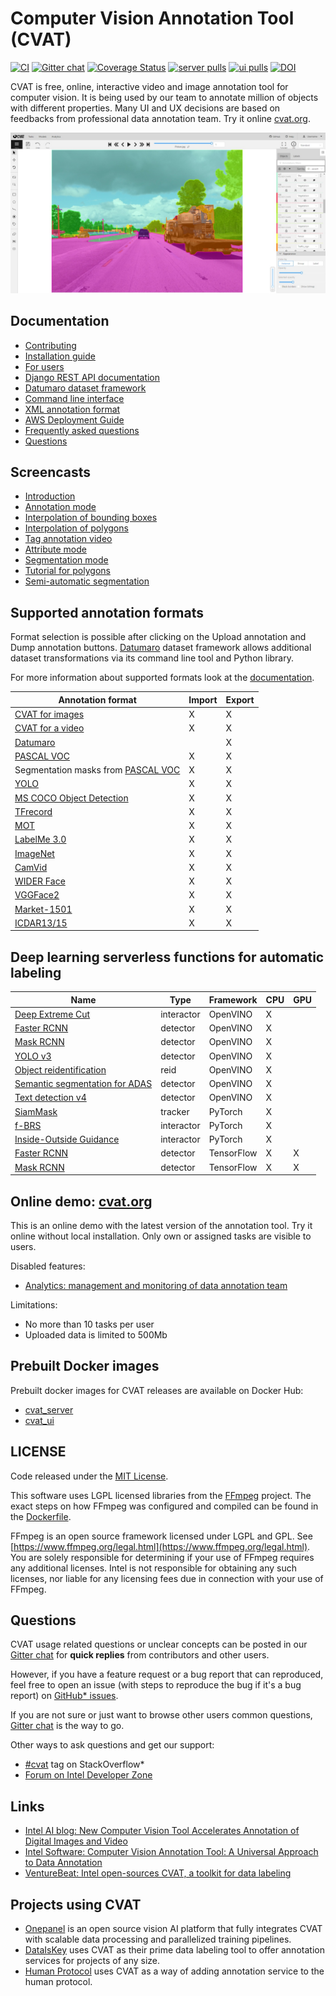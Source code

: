 # Computer Vision Annotation Tool (CVAT)

[![CI][ci-img]][ci-url]
[![Gitter chat][gitter-img]][gitter-url]
[![Coverage Status][coverage-img]][coverage-url]
[![server pulls][docker-server-pulls-img]][docker-server-image-url]
[![ui pulls][docker-ui-pulls-img]][docker-ui-image-url]
[![DOI][doi-img]][doi-url]

CVAT is free, online, interactive video and image annotation
tool for computer vision. It is being used by our team to
annotate million of objects with different properties. Many UI
and UX decisions are based on feedbacks from professional data
annotation team. Try it online [cvat.org](https://cvat.org).

![CVAT screenshot](site/content/en/images/cvat.jpg)

## Documentation

- [Contributing](https://openvinotoolkit.github.io/cvat/docs/for-developers/contributing/)
- [Installation guide](https://openvinotoolkit.github.io/cvat/docs/administration/basics/installation/)
- [For users](https://openvinotoolkit.github.io/cvat/docs/for-users/)
- [Django REST API documentation](https://openvinotoolkit.github.io/cvat/docs/administration/basics/rest_api_guide/)
- [Datumaro dataset framework](https://github.com/openvinotoolkit/datumaro/blob/develop/README.md)
- [Command line interface](https://openvinotoolkit.github.io/cvat/docs/for-users/advanced/cli/)
- [XML annotation format](https://openvinotoolkit.github.io/cvat/docs/for-users/advanced/xml_format/)
- [AWS Deployment Guide](https://openvinotoolkit.github.io/cvat/docs/administration/basics/aws-deployment-guide/)
- [Frequently asked questions](https://openvinotoolkit.github.io/cvat/docs/faq/)
- [Questions](#questions)

## Screencasts

- [Introduction](https://youtu.be/JERohTFp-NI)
- [Annotation mode](https://youtu.be/vH_639N67HI)
- [Interpolation of bounding boxes](https://youtu.be/Hc3oudNuDsY)
- [Interpolation of polygons](https://youtu.be/K4nis9lk92s)
- [Tag annotation video](https://youtu.be/62bI4mF-Xfk)
- [Attribute mode](https://youtu.be/iIkJsOkDzVA)
- [Segmentation mode](https://youtu.be/9Fe_GzMLo3E)
- [Tutorial for polygons](https://youtu.be/C7-r9lZbjBw)
- [Semi-automatic segmentation](https://youtu.be/9HszWP_qsRQ)

## Supported annotation formats

Format selection is possible after clicking on the Upload annotation and Dump
annotation buttons. [Datumaro](https://github.com/openvinotoolkit/datumaro)
dataset framework allows additional dataset transformations via its command
line tool and Python library.

For more information about supported formats look at the
[documentation](https://openvinotoolkit.github.io/cvat/docs/for-users/advanced/formats/).

<!--lint disable maximum-line-length-->

| Annotation format                                                                                        | Import | Export |
| -------------------------------------------------------------------------------------------------------  | ------ | ------ |
| [CVAT for images](https://openvinotoolkit.github.io/cvat/docs/for-users/advanced/xml_format/#annotation)     | X      | X      |
| [CVAT for a video](https://openvinotoolkit.github.io/cvat/docs/for-users/advanced/xml_format/#interpolation) | X      | X      |
| [Datumaro](https://github.com/openvinotoolkit/datumaro)                                                  |        | X      |
| [PASCAL VOC](http://host.robots.ox.ac.uk/pascal/VOC/)                                                    | X      | X      |
| Segmentation masks from [PASCAL VOC](http://host.robots.ox.ac.uk/pascal/VOC/)                            | X      | X      |
| [YOLO](https://pjreddie.com/darknet/yolo/)                                                               | X      | X      |
| [MS COCO Object Detection](http://cocodataset.org/#format-data)                                          | X      | X      |
| [TFrecord](https://www.tensorflow.org/tutorials/load_data/tfrecord)                                      | X      | X      |
| [MOT](https://motchallenge.net/)                                                                         | X      | X      |
| [LabelMe 3.0](http://labelme.csail.mit.edu/Release3.0)                                                   | X      | X      |
| [ImageNet](http://www.image-net.org)                                                                     | X      | X      |
| [CamVid](http://mi.eng.cam.ac.uk/research/projects/VideoRec/CamVid/)                                     | X      | X      |
| [WIDER Face](http://shuoyang1213.me/WIDERFACE/)                                                          | X      | X      |
| [VGGFace2](https://github.com/ox-vgg/vgg_face2)                                                          | X      | X      |
| [Market-1501](https://www.aitribune.com/dataset/2018051063)                                              | X      | X      |
| [ICDAR13/15](https://rrc.cvc.uab.es/?ch=2)                                                               | X      | X      |

<!--lint enable maximum-line-length-->

## Deep learning serverless functions for automatic labeling

<!--lint disable maximum-line-length-->

| Name                                                                                                    | Type       | Framework  | CPU | GPU |
| ------------------------------------------------------------------------------------------------------- | ---------- | ---------- | --- | --- |
| [Deep Extreme Cut](/serverless/openvino/dextr/nuclio)                                                   | interactor | OpenVINO   | X   |     |
| [Faster RCNN](/serverless/openvino/omz/public/faster_rcnn_inception_v2_coco/nuclio)                     | detector   | OpenVINO   | X   |     |
| [Mask RCNN](/serverless/openvino/omz/public/mask_rcnn_inception_resnet_v2_atrous_coco/nuclio)           | detector   | OpenVINO   | X   |     |
| [YOLO v3](/serverless/openvino/omz/public/yolo-v3-tf/nuclio)                                            | detector   | OpenVINO   | X   |     |
| [Object reidentification](/serverless/openvino/omz/intel/person-reidentification-retail-300/nuclio)     | reid       | OpenVINO   | X   |     |
| [Semantic segmentation for ADAS](/serverless/openvino/omz/intel/semantic-segmentation-adas-0001/nuclio) | detector   | OpenVINO   | X   |     |
| [Text detection v4](/serverless/openvino/omz/intel/text-detection-0004/nuclio)                          | detector   | OpenVINO   | X   |     |
| [SiamMask](/serverless/pytorch/foolwood/siammask/nuclio)                                                | tracker    | PyTorch    | X   |     |
| [f-BRS](/serverless/pytorch/saic-vul/fbrs/nuclio)                                                       | interactor | PyTorch    | X   |     |
| [Inside-Outside Guidance](/serverless/pytorch/shiyinzhang/iog/nuclio)                                   | interactor | PyTorch    | X   |     |
| [Faster RCNN](/serverless/tensorflow/faster_rcnn_inception_v2_coco/nuclio)                              | detector   | TensorFlow | X   | X   |
| [Mask RCNN](/serverless/tensorflow/matterport/mask_rcnn/nuclio)                                         | detector   | TensorFlow | X   | X   |

<!--lint enable maximum-line-length-->

## Online demo: [cvat.org](https://cvat.org)

This is an online demo with the latest version of the annotation tool.
Try it online without local installation. Only own or assigned tasks
are visible to users.

Disabled features:

- [Analytics: management and monitoring of data annotation team](https://openvinotoolkit.github.io/cvat/docs/administration/advanced/analytics/)

Limitations:

- No more than 10 tasks per user
- Uploaded data is limited to 500Mb

## Prebuilt Docker images

Prebuilt docker images for CVAT releases are available on Docker Hub:

- [cvat_server](https://hub.docker.com/r/openvino/cvat_server)
- [cvat_ui](https://hub.docker.com/r/openvino/cvat_ui)

## LICENSE

Code released under the [MIT License](https://opensource.org/licenses/MIT).

This software uses LGPL licensed libraries from the [FFmpeg](https://www.ffmpeg.org) project.
The exact steps on how FFmpeg was configured and compiled can be found in the [Dockerfile](Dockerfile).

FFmpeg is an open source framework licensed under LGPL and GPL.
See [https://www.ffmpeg.org/legal.html](https://www.ffmpeg.org/legal.html). You are solely responsible
for determining if your use of FFmpeg requires any
additional licenses. Intel is not responsible for obtaining any
such licenses, nor liable for any licensing fees due in
connection with your use of FFmpeg.

## Questions

CVAT usage related questions or unclear concepts can be posted in our
[Gitter chat](https://gitter.im/opencv-cvat) for **quick replies** from
contributors and other users.

However, if you have a feature request or a bug report that can reproduced,
feel free to open an issue (with steps to reproduce the bug if it's a bug
report) on [GitHub\* issues](https://github.com/opencv/cvat/issues).

If you are not sure or just want to browse other users common questions,
[Gitter chat](https://gitter.im/opencv-cvat) is the way to go.

Other ways to ask questions and get our support:

- [\#cvat](https://stackoverflow.com/search?q=%23cvat) tag on StackOverflow\*
- [Forum on Intel Developer Zone](https://software.intel.com/en-us/forums/computer-vision)

## Links

- [Intel AI blog: New Computer Vision Tool Accelerates Annotation of Digital Images and Video](https://www.intel.ai/introducing-cvat)
- [Intel Software: Computer Vision Annotation Tool: A Universal Approach to Data Annotation](https://software.intel.com/en-us/articles/computer-vision-annotation-tool-a-universal-approach-to-data-annotation)
- [VentureBeat: Intel open-sources CVAT, a toolkit for data labeling](https://venturebeat.com/2019/03/05/intel-open-sources-cvat-a-toolkit-for-data-labeling/)

## Projects using CVAT

- [Onepanel](https://github.com/onepanelio/core) is an open source
  vision AI platform that fully integrates CVAT with scalable data processing
  and parallelized training pipelines.
- [DataIsKey](https://dataiskey.eu/annotation-tool/) uses CVAT as their prime data labeling tool
  to offer annotation services for projects of any size.
- [Human Protocol](https://hmt.ai) uses CVAT as a way of adding annotation service to the human protocol.
<!-- prettier-ignore-start -->
<!-- Badges -->

[docker-server-pulls-img]: https://img.shields.io/docker/pulls/openvino/cvat_server.svg?style=flat-square&label=server%20pulls
[docker-server-image-url]: https://hub.docker.com/r/openvino/cvat_server
[docker-ui-pulls-img]: https://img.shields.io/docker/pulls/openvino/cvat_ui.svg?style=flat-square&label=UI%20pulls
[docker-ui-image-url]: https://hub.docker.com/r/openvino/cvat_ui
[ci-img]: https://github.com/openvinotoolkit/cvat/workflows/CI/badge.svg?branch=develop
[ci-url]: https://github.com/openvinotoolkit/cvat/actions
[gitter-img]: https://badges.gitter.im/opencv-cvat/gitter.png
[gitter-url]: https://gitter.im/opencv-cvat
[coverage-img]: https://coveralls.io/repos/github/openvinotoolkit/cvat/badge.svg?branch=develop
[coverage-url]: https://coveralls.io/github/openvinotoolkit/cvat?branch=develop
[doi-img]: https://zenodo.org/badge/139156354.svg
[doi-url]: https://zenodo.org/badge/latestdoi/139156354
